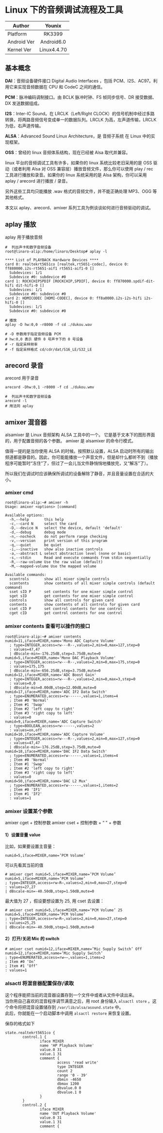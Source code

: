 # Linux 下的音频调试流程及工具

| Author | Younix |
| ------------- |:-------------:|
| Platform | RK3399 |
| Android Ver| Android6.0 |
| Kernel Ver| Linux4.4.70 |



## 基本概念

**DAI**：音频设备硬件接口 Digital Audio Interfaces ，包括 PCM、I2S、AC97。利用它来实现音频数据在 CPU 和 CodeC 之间的通信。

**PCM**：脉冲编码调制接口。由 BCLK 脉冲时钟、FS 帧同步信号、DR 接受数据、DX 发送数据组成。

**I2S**：Inter-IC Sound。在 LRCLK（Left/Right CLOCK）的信号机制中经过多路转换，将两路音频信号变成单一的数据队列。LRCLK 为高，左声道传输，LRCLK 为低，右声道传输。

**ALSA**：Advanced Sound Linux Architecture，是 音频子系统 在 Linux 中的实现框架。

**OSS**：曾经的 linux 音频体系结构，现在已经被 Alsa 取代并兼容。

linux 平台的音频调试工具有许多，如果你的 linux 系统比较老旧采用的是 OSS 驱动（或者利用 Alsa 对 OSS 兼容层）播放音频文件，那么你可以使用 play / rec 工具进行播放和录音。如果你的 linux 系统采用的是 Alsa 架构，你可以采用 aplay / arecord 进行播放 / 录音。

另外这些工具均只能播放 .wav 格式的音频文件，并不能正确处理 MP3、OGG 等其他格式。

本文以 aplay、arecord、amixer 系列工具为例谈谈如何进行音频驱动的调试。

## aplay 播放

aplay 用于播放音频
```
#  列出声卡和数字音频设备
root@linaro-alip:/home/linaro/Desktop# aplay -l 

**** List of PLAYBACK Hardware Devices ****
card 0: realtekrt5651co [realtek,rt5651-codec], device 0: ff880000.i2s-rt5651-aif1 rt5651-aif1-0 []
  Subdevices: 1/1
  Subdevice #0: subdevice #0
card 1: ROCKCHIPSPDIF [ROCKCHIP,SPDIF], device 0: ff870000.spdif-dit-hifi dit-hifi-0 []
  Subdevices: 1/1
  Subdevice #0: subdevice #0
card 2: HDMICODEC [HDMI-CODEC], device 0: ff8a0000.i2s-i2s-hifi i2s-hifi-0 []
  Subdevices: 1/1
  Subdevice #0: subdevice #0

# 播放
aplay -D hw:0,0 -r8000 -f cd ./dukou.wav

# -D 参数用于指定音频设备 PCM
# hw:0,0 表示 硬件 0 号声卡下的 0 号设备
# -r 指定采样频率
# -f 指定采样格式 cd/cdr/dat/S16_LE/S32_LE
```

## arecord 录音
arecord 用于录音
```
arecord -Dhw:0,1 -r8000 -f cd ./dukou.wmv
```
```
#  列出声卡和数字音频设备
arecord -l 
# 用法同 aplay 
```

## amixer 混音器
alsamixer 是 Linux 音频架构 ALSA 工具中的一个。
它是基于文本下的图形界面的，用于配置音频的各个参数。
amixer 是 alsamixer 的命令行模式。

值得一提的是当你使用 ALSA 的时候。按照默认设置，ALSA 启动时所有的输出频道都是静音的。因此，你可能能播放一个声音文件，但是却什么都听不到（播放程序可能暂时“冻住”了，但过了一会儿当文件静悄悄地播放完，又“解冻”了）。

所以我们在调试时应该确保所调试的设备解除了静音，并且音量设置在合适的大小。

### amixer cmd
```
root@linaro-alip:~# amixer -h
Usage: amixer <options> [command]

Available options:
  -h,--help       this help
  -c,--card N     select the card
  -D,--device N   select the device, default 'default'
  -d,--debug      debug mode
  -n,--nocheck    do not perform range checking
  -v,--version    print version of this program
  -q,--quiet      be quiet
  -i,--inactive   show also inactive controls
  -a,--abstract L select abstraction level (none or basic)
  -s,--stdin      Read and execute commands from stdin sequentially
  -R,--raw-volume Use the raw value (default)
  -M,--mapped-volume Use the mapped volume

Available commands:
  scontrols       show all mixer simple controls
  scontents       show contents of all mixer simple controls (default command)
  sset sID P      set contents for one mixer simple control
  sget sID        get contents for one mixer simple control
  controls        show all controls for given card
  contents        show contents of all controls for given card
  cset cID P      set control contents for one control
  cget cID        get control contents for one control
```

### amixer contents 查看可以操作的接口
```
root@linaro-alip:~# amixer contents
numid=11,iface=MIXER,name='Mono ADC Capture Volume'
  ; type=INTEGER,access=rw---R--,values=2,min=0,max=127,step=0
  : values=47,47
  | dBscale-min=-176.25dB,step=3.75dB,mute=0
numid=5,iface=MIXER,name='Mono DAC Playback Volume'
  ; type=INTEGER,access=rw---R--,values=2,min=0,max=175,step=0
  : values=175,175
  | dBscale-min=-656.25dB,step=3.75dB,mute=0
numid=12,iface=MIXER,name='ADC Boost Gain'
  ; type=INTEGER,access=rw---R--,values=2,min=0,max=3,step=0
  : values=0,0
  | dBscale-min=0.00dB,step=12.00dB,mute=0
numid=17,iface=MIXER,name='ADC IF2 Data Switch'
  ; type=ENUMERATED,access=rw------,values=1,items=4
  ; Item #0 'Normal'
  ; Item #1 'Swap'
  ; Item #2 'left copy to right'
  ; Item #3 'right copy to left'
  : values=0
numid=9,iface=MIXER,name='ADC Capture Switch'
  ; type=BOOLEAN,access=rw------,values=2
  : values=on,off
numid=10,iface=MIXER,name='ADC Capture Volume'
  ; type=INTEGER,access=rw---R--,values=2,min=0,max=127,step=0
  : values=47,47
  | dBscale-min=-176.25dB,step=3.75dB,mute=0
numid=18,iface=MIXER,name='DAC IF2 Data Switch'
  ; type=ENUMERATED,access=rw------,values=1,items=4
  ; Item #0 'Normal'
  ; Item #1 'Swap'
  ; Item #2 'left copy to right'
  ; Item #3 'right copy to left'
  : values=0
numid=50,iface=MIXER,name='DAC L2 Mux'
  ; type=ENUMERATED,access=rw------,values=1,items=2
  ; Item #0 'IF1'
  ; Item #1 'IF2'
  : values=1

```


### amixer 设置某个参数
amixer cget + 控制参数
amixer cset + 控制参数 + “ " + 参数

#### 1）设置音量 value
比如，如果要设置主音量：
```
numid=5,iface=MIXER,name=’PCM Volume’
```
可以先看其当前的值
```
# amixer cget numid=5,iface=MIXER,name=’PCM Volume’
numid=5,iface=MIXER,name=’PCM Volume’
; type=INTEGER,access=rw—R–,values=2,min=0,max=27,step=0
: values=27,27
| dBscale-min=-40.50dB,step=1.50dB,mute=0
```
最大值为 27 ，假设要想设置为 25, 用 cset 去设置：
```
# amixer cset numid=5,iface=MIXER,name=’PCM Volume’ 25
numid=5,iface=MIXER,name=’PCM Volume’
; type=INTEGER,access=rw—R–,values=2,min=0,max=27,step=0
: values=25,25
| dBscale-min=-40.50dB,step=1.50dB,mute=0
```

#### 2）打开/关闭 Mic 的 switch 
```
# amixer cset numid=12,iface=MIXER,name=’Mic Supply Switch’ Off
numid=12,iface=MIXER,name=’Mic Supply Switch’
; type=ENUMERATED,access=rw——,values=1,items=2
; Item #0 ‘On’
; Item #1 ‘Off’
: values=1
```

### alsactl 将混音器配置保存/读取
这个程序能把当前的混音器设置存到一个文件中或者从文件中读出来。<br>当你用自己喜欢的混音程序调节满意之后，用 root 身份输入 `alsactl store` 。这个命令将把混音设置储存到 `/var/lib/alsa/asound.state` 中。<br>此后，你就能在一个启动脚本中调用 `alsactl restore` 来恢复设置。

保存的格式如下
```
state.realtekrt5651co {
        control.1 {
                iface MIXER
                name 'HP Playback Volume'
                value.0 31
                value.1 31
                comment {
                        access 'read write'
                        type INTEGER
                        count 2
                        range '0 - 39'
                        dbmin -4650
                        dbmax 1200
                        dbvalue.0 0
                        dbvalue.1 0
                }
        }
        control.2 {
                iface MIXER
                name 'OUT Playback Volume'
                value.0 31
                value.1 31
                comment {

```
